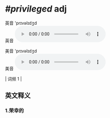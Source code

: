 # ***\#privileged*** adj
英音 'prɪvəlɪdʒd  
英音
<audio src="./media/privileged1.aac" controls="controls"></audio>

美音 'prɪvəlɪdʒd  
美音
<audio src="./media/privileged2.aac" controls="controls"></audio>



| 词频 1 |  

英文释义
---
### 1.**荣幸的**  


